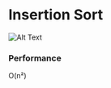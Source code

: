 # Insertion Sort

![Alt Text](https://media.giphy.com/media/loXzQPSskLjxTsPBWX/giphy.gif)

### Performance
O(n²)
